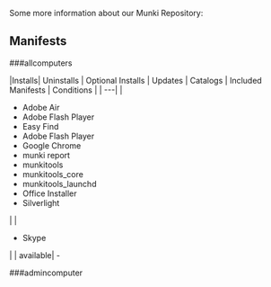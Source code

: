 Some more information about our Munki Repository:


## Manifests

###allcomputers

|Installs| Uninstalls | Optional Installs | Updates | Catalogs | Included Manifests | Conditions |
| ---|
| <ul><li>Adobe Air</li><li>Adobe Flash Player</li><li>Easy Find</li><li>Adobe Flash Player</li><li>Google Chrome</li><li>munki report</li><li>munkitools</li><li>munkitools_core</li><li>munkitools_launchd</li><li>Office Installer</li><li>Silverlight</li></ul>| |<ul><li>Skype</li></ul>| | available| -

###admincomputer
